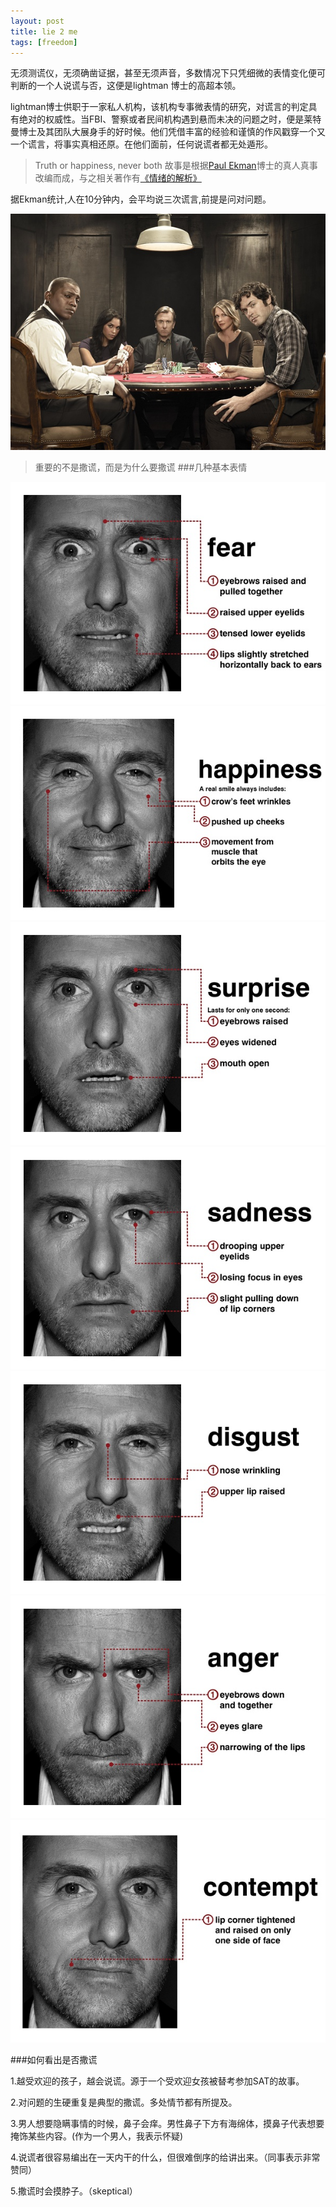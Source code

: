 ```yaml
---
layout: post
title: lie 2 me
tags: [freedom]
---
```



无须测谎仪，无须确凿证据，甚至无须声音，多数情况下只凭细微的表情变化便可判断的一个人说谎与否，这便是lightman 博士的高超本领。

lightman博士供职于一家私人机构，该机构专事微表情的研究，对谎言的判定具有绝对的权威性。当FBI、警察或者民间机构遇到悬而未决的问题之时，便是莱特曼博士及其团队大展身手的好时候。他们凭借丰富的经验和谨慎的作风戳穿一个又一个谎言，将事实真相还原。在他们面前，任何说谎者都无处遁形。
> Truth or happiness, never both
故事是根据[Paul Ekman](http://en.wikipedia.org/wiki/Paul_Ekman)博士的真人真事改编而成，与之相关著作有[《情绪的解析》](http://product.dangdang.com/product.aspx?product_id=20124883&ref=customer-0-B)

据Ekman统计,人在10分钟内，会平均说三次谎言,前提是问对问题。

![主角](/images/lie2me/p541284540.jpg)

> 重要的不是撒谎，而是为什么要撒谎
###几种基本表情

![face](/images/lie2me/p541293508.jpg)
![face](/images/lie2me/p541293134.jpg)
![face](/images/lie2me/p541290633.jpg)
![face](/images/lie2me/p541293757.jpg)
![face](/images/lie2me/p541293883.jpg)
![face](/images/lie2me/p541294241.jpg)
![face](/images/lie2me/p541294345.jpg)

###如何看出是否撒谎

1.越受欢迎的孩子，越会说谎。源于一个受欢迎女孩被替考参加SAT的故事。 

2.对问题的生硬重复是典型的撒谎。多处情节都有所提及。

3.男人想要隐瞒事情的时候，鼻子会痒。男性鼻子下方有海绵体，摸鼻子代表想要掩饰某些内容。(作为一个男人，我表示怀疑)

4.说谎者很容易编出在一天内干的什么，但很难倒序的给讲出来。（同事表示非常赞同）

5.撒谎时会摸脖子。（skeptical）
